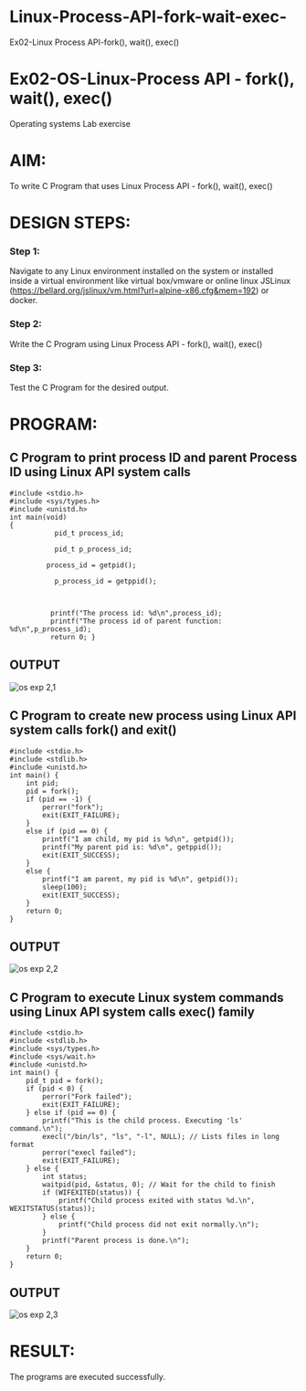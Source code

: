 # Linux-Process-API-fork-wait-exec-
Ex02-Linux Process API-fork(), wait(), exec()
# Ex02-OS-Linux-Process API - fork(), wait(), exec()
Operating systems Lab exercise


# AIM:
To write C Program that uses Linux Process API - fork(), wait(), exec()

# DESIGN STEPS:

### Step 1:

Navigate to any Linux environment installed on the system or installed inside a virtual environment like virtual box/vmware or online linux JSLinux (https://bellard.org/jslinux/vm.html?url=alpine-x86.cfg&mem=192) or docker.

### Step 2:

Write the C Program using Linux Process API - fork(), wait(), exec()

### Step 3:

Test the C Program for the desired output. 

# PROGRAM:

## C Program to print process ID and parent Process ID using Linux API system calls

```
#include <stdio.h>
#include <sys/types.h>
#include <unistd.h>
int main(void)
{	      
	       pid_t process_id;
	    
	       pid_t p_process_id;
	      
         process_id = getpid();
	      
	       p_process_id = getppid();
	     


	      printf("The process id: %d\n",process_id);
	      printf("The process id of parent function: %d\n",p_process_id);
	      return 0; }
```
## OUTPUT


![os exp 2,1](https://github.com/SVENGADAKRISHNAN/Linux-Process-API-fork-wait-exec/assets/147473084/fed4ceff-a9d6-4fd7-9b69-4d6bf9f9d0ff)


## C Program to create new process using Linux API system calls fork() and exit()
```
#include <stdio.h>
#include <stdlib.h>
#include <unistd.h>
int main() {
    int pid;
    pid = fork();
    if (pid == -1) {
        perror("fork");
        exit(EXIT_FAILURE);
    }
    else if (pid == 0) {
        printf("I am child, my pid is %d\n", getpid());
        printf("My parent pid is: %d\n", getppid());
        exit(EXIT_SUCCESS);
    }
    else {
        printf("I am parent, my pid is %d\n", getpid());
        sleep(100);
        exit(EXIT_SUCCESS);
    }
    return 0;
}
```

## OUTPUT
![os exp 2,2](https://github.com/SVENGADAKRISHNAN/Linux-Process-API-fork-wait-exec/assets/147473084/65752484-7074-4cca-98f9-e3f7ecaeb50a)

## C Program to execute Linux system commands using Linux API system calls exec() family

```
#include <stdio.h>
#include <stdlib.h>
#include <sys/types.h>
#include <sys/wait.h>
#include <unistd.h>
int main() {
    pid_t pid = fork();
    if (pid < 0) {
        perror("Fork failed");
        exit(EXIT_FAILURE);
    } else if (pid == 0) {
        printf("This is the child process. Executing 'ls' command.\n");
        execl("/bin/ls", "ls", "-l", NULL); // Lists files in long format
        perror("execl failed");
        exit(EXIT_FAILURE);
    } else {
        int status;
        waitpid(pid, &status, 0); // Wait for the child to finish
        if (WIFEXITED(status)) {
            printf("Child process exited with status %d.\n", WEXITSTATUS(status));
        } else {
            printf("Child process did not exit normally.\n");
        }
        printf("Parent process is done.\n");
    }
    return 0;
}
```
## OUTPUT
![os exp 2,3](https://github.com/SVENGADAKRISHNAN/Linux-Process-API-fork-wait-exec/assets/147473084/c302b116-5904-46d5-8127-073fd75bbbc2)
# RESULT:
The programs are executed successfully.
